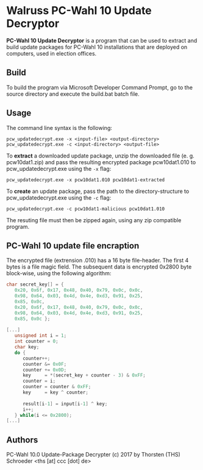 # Walruss PC-Wahl 10 Update Decryptor

**PC-Wahl 10 Update Decryptor** is a program that can be used to extract and build update packages for PC-Wahl 10 installations that are deployed on computers, used in election offices.

## Build

To build the program via Microsoft Developer Command Prompt, go to the source directory and execute the build.bat batch file. 

## Usage

The command line syntax is the following:

```
pcw_updatedecrypt.exe -x <input-file> <output-directory>
pcw_updatedecrypt.exe -c <input-directory> <output-file>
```

To **extract** a downloaded update package, unzip the downloaded file (e. g. pcw10dat1.zip) and pass the resulting encrypted package pcw10dat1.010 to pcw_updatedecrypt.exe using the `-x` flag: 

`pcw_updatedecrypt.exe -x pcw10dat1.010 pcw10dat1-extracted`

To **create** an update package, pass the path to the directory-structure to pcw_updatedecrypt.exe using the `-c` flag: 

`pcw_updatedecrypt.exe -c pcw10dat1-malicious pcw10dat1.010`

The resuting file must then be zipped again, using any zip compatible program.

## PC-Wahl 10 update file encraption

The encrypted file (extrension .010) has a 16 byte file-header. The first 4 bytes is a file magic field. The subsequent data is encrypted 0x2800 byte block-wise, using the following algorithm:

```c
char secret_key[] = {
   0x20, 0x6f, 0x17, 0x48, 0x40, 0x79, 0x0c, 0x0c, 
   0x98, 0x64, 0x03, 0x4d, 0x4e, 0xd3, 0x91, 0x25, 
   0x85, 0x0c,
   0x20, 0x6f, 0x17, 0x48, 0x40, 0x79, 0x0c, 0x0c, 
   0x98, 0x64, 0x03, 0x4d, 0x4e, 0xd3, 0x91, 0x25, 
   0x85, 0x0c };
   
[...]
   unsigned int i = 1;
   int counter = 0;
   char key;
   do {
      counter++;
      counter &= 0x0F;
      counter += 0x0D;
      key     = *(secret_key + counter - 3) & 0xFF;
      counter = i;
      counter = counter & 0xFF;
      key     = key ^ counter;
      
      result[i-1] = input[i-1] ^ key;
      i++;
   } while(i <= 0x2800);
[...]
```

## Authors

PC-Wahl 10.0 Update-Package Decrypter (c) 2017 
by Thorsten (THS) Schroeder <ths [at] ccc [dot] de>


